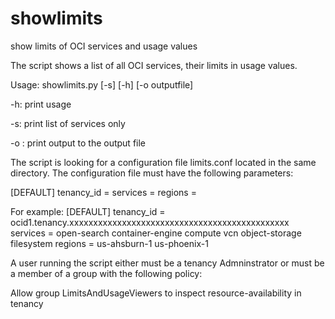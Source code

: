 # showlimits
show limits of OCI services and usage values

The script shows a list of all OCI services, their limits in usage values.

Usage:  showlimits.py [-s] [-h] [-o outputfile]

 -h: print usage

 -s: print list of services only

 -o <outfile>: print output to the output file

The script is looking for a configuration file limits.conf located in the same directory. The configuration file must have the following parameters:

[DEFAULT]
tenancy_id =
services =
regions =

For example:
[DEFAULT]
tenancy_id = ocid1.tenancy.xxxxxxxxxxxxxxxxxxxxxxxxxxxxxxxxxxxxxxxxxxxxxx
services = open-search container-engine compute vcn object-storage filesystem
regions = us-ahsburn-1 us-phoenix-1

A user running the script either must be a tenancy Admninstrator or must be a member of a group with the following policy:

 Allow group LimitsAndUsageViewers to inspect resource-availability in tenancy
